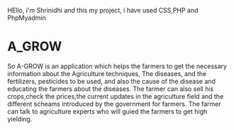 HEllo, i'm Shrinidhi and this my project, i have used CSS,PHP and PhpMyadmin
# A_GROW

So A-GROW is an application which helps the farmers to get the necessary information about the Agriculture techniques, 
The diseases, and the fertilizers, pesticides to be used, and also the cause of the disease and educating the farmers about the diseases.
The farmer can also sell his crops,check the prices,the current updates in the agriculture field and the different scheams introduced by the government for farmers.
The farmer can talk to agriculture experts who will guied the farmers to get high yielding.
